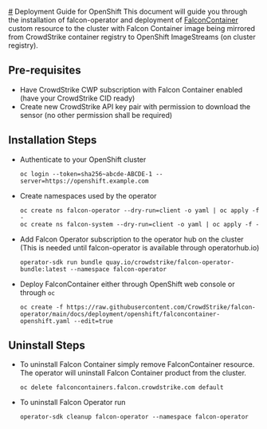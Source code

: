 [#](#) Deployment Guide for OpenShift
This document will guide you through the installation of falcon-operator and deployment of [FalconContainer](../../container) custom resource to the cluster with Falcon Container image being mirrored from CrowdStrike container registry to OpenShift ImageStreams (on cluster registry).

## Pre-requisites

 - Have CrowdStrike CWP subscription with Falcon Container enabled (have your CrowdStrike CID ready)
 - Create new CrowdStrike API key pair with permission to download the sensor (no other permission shall be required)

## Installation Steps

 - Authenticate to your OpenShift cluster
   ```
   oc login --token=sha256~abcde-ABCDE-1 --server=https://openshift.example.com
   ```

 - Create namespaces used by the operator
   ```
   oc create ns falcon-operator --dry-run=client -o yaml | oc apply -f -
   oc create ns falcon-system --dry-run=client -o yaml | oc apply -f -
   ```
 
 - Add Falcon Operator subscription to the operator hub on the cluster (This is needed until falcon-operator is available through operatorhub.io)
   ```
   operator-sdk run bundle quay.io/crowdstrike/falcon-operator-bundle:latest --namespace falcon-operator
   ```

 - Deploy FalconContainer either through OpenShift web console or through `oc`
   ```
   oc create -f https://raw.githubusercontent.com/CrowdStrike/falcon-operator/main/docs/deployment/openshift/falconcontainer-openshift.yaml --edit=true
   ```
   
## Uninstall Steps

 - To uninstall Falcon Container simply remove FalconContainer resource. The operator will uninstall Falcon Container product from the cluster.
   ```
   oc delete falconcontainers.falcon.crowdstrike.com default
   ```
 - To uninstall Falcon Operator run
   ```
   operator-sdk cleanup falcon-operator --namespace falcon-operator
   ```

